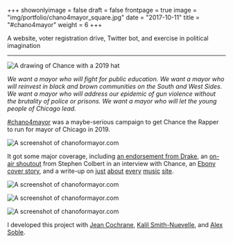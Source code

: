 +++
showonlyimage = false
draft = false
frontpage = true
image = "img/portfolio/chano4mayor_square.jpg"
date = "2017-10-11"
title = "#chano4mayor"
weight = 6
+++

A website, voter registration drive, Twitter bot, and exercise in political imagination

<!--more-->

***

![A drawing of Chance with a 2019 hat](/img/portfolio/chano4mayor.jpg)

*We want a mayor who will fight for public education. We want a mayor who will reinvest in black and brown communities on the South and West Sides. We want a mayor who will address our epidemic of gun violence without the brutality of police or prisons. We want a mayor who will let the young people of Chicago lead.*

[#chano4mayor](http://chanoformayor.com) was a maybe-serious campaign to get Chance the Rapper to run for mayor of Chicago in 2019.

![A screenshot of chanoformayor.com](/img/portfolio/chano4mayor2.png)

It got some major coverage, including [an endorsement from Drake](http://www.thefader.com/2017/04/05/drake-chance-the-rapper-mayor-endorsement), an [on-air shoutout](https://www.youtube.com/watch?v=lECL5B7a2EA) from Stephen Colbert in an interview with Chance, an [Ebony cover story](https://medium.com/@AdrienneWrites/chance-the-rapper-for-president-e834a5793a2b), and a write-up on [just](https://noisey.vice.com/en_us/article/4xeek9/fans-urge-chance-the-rapper-to-run-for-mayor-of-chicago) [about](https://pitchfork.com/news/71556-fans-launch-campaign-urging-chance-the-rapper-to-run-for-mayor-of-chicago/) [every](http://www.xxlmag.com/news/2017/04/campaign-urges-chance-the-rapper-run-mayor-chicago/) [music](http://www.complex.com/music/2017/04/theres-now-a-campaign-for-chance-the-rapper-to-become-mayor-of-chicago) [site](http://www.billboard.com/articles/columns/hip-hop/7751533/chance-the-rapper-for-chicago-mayor-fans-start-campaign).

![A screenshot of chanoformayor.com](/img/portfolio/chano4mayor3.png)

![A screenshot of chanoformayor.com](/img/portfolio/chano4mayor4.png)

![A screenshot of chanoformayor.com](/img/portfolio/chano4mayor5.png)

I developed this project with [Jean Cochrane](https://jeancochrane.com), [Kalil Smith-Nuevelle](https://github.com/kalilsn), and [Alex Soble](https://twitter.com/alexsoble).
